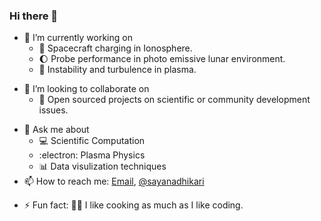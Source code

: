 ### Hi there 👋

- 🔭 I’m currently working on 
  - :rocket: Spacecraft charging in Ionosphere.
  - :moon: Probe performance in photo emissive lunar environment.
  - :ocean: Instability and turbulence in plasma.
<!-- - 🌱 I’m currently learning ... -->
- 👯 I’m looking to collaborate on 
  - :handshake: Open sourced projects on scientific or community development issues. 
<!-- - 🤔 I’m looking for help with ...-->
- 💬 Ask me about 
  - :computer: Scientific Computation
  - :electron: Plasma Physics
  - :bar_chart: Data visulization techniques
- 📫 How to reach me: [Email](mailto:sayanadhikari207@gmail.com), [@sayanadhikari](https://twitter.com/sayanadhikari)
<!-- - 😄 Pronouns: ...-->
- ⚡ Fun fact: 	:man_cook: I like cooking as much as I like coding.
<!-- -->
